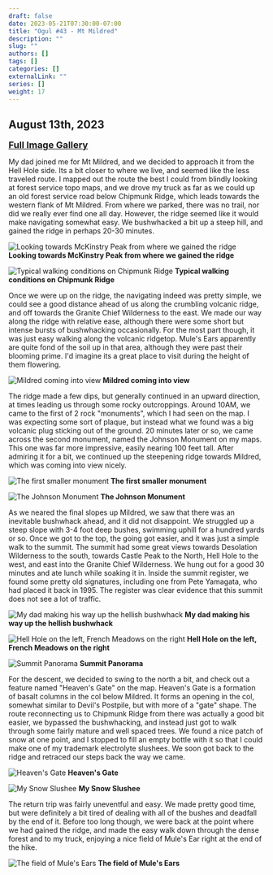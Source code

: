 ```yaml
---
draft: false
date: 2023-05-21T07:30:00-07:00
title: "Ogul #43 - Mt Mildred"
description: ""
slug: ""
authors: []
tags: []
categories: []
externalLink: ""
series: []
weight: 17
---
```

## August 13th, 2023

<a href="../galleries/mildred-gallery/"><font size="4"><b>Full Image Gallery</b></font></a>

My dad joined me for Mt Mildred, and we decided to approach it from the Hell Hole side. Its a bit closer to where we live, and seemed like the less traveled route. I mapped out the route the best I could from blindly looking at forest service topo maps, and we drove my truck as far as we could up an old forest service road below Chipmunk Ridge, which leads towards the western flank of Mt Mildred. From where we parked, there was no trail, nor did we really ever find one all day. However, the ridge seemed like it would make navigating somewhat easy. We bushwhacked a bit up a steep hill, and gained the ridge in perhaps 20-30 minutes.

![Looking towards McKinstry Peak from where we gained the ridge](https://s3.us-west-1.wasabisys.com/web-assets/mildred-8-13-23/PXL_20230813_154827485.jpg?classes=shadow)
**Looking towards McKinstry Peak from where we gained the ridge**

![Typical walking conditions on Chipmunk Ridge](https://s3.us-west-1.wasabisys.com/web-assets/mildred-8-13-23/PXL_20230813_164246033.jpg?classes=shadow)
**Typical walking conditions on Chipmunk Ridge**

Once we were up on the ridge, the navigating indeed was pretty simple, we could see a good distance ahead of us along the crumbling volcanic ridge, and off towards the Granite Chief Wilderness to the east. We made our way along the ridge with relative ease, although there were some short but intense bursts of bushwhacking occasionally. For the most part though, it was just easy walking along the volcanic ridgetop. Mule's Ears apparently are quite fond of the soil up in that area, although they were past their blooming prime. I'd imagine its a great place to visit during the height of them flowering. 

![Mildred coming into view](https://s3.us-west-1.wasabisys.com/web-assets/mildred-8-13-23/PXL_20230813_165808490.jpg?classes=shadow)
**Mildred coming into view**

The ridge made a few dips, but generally continued in an upward direction, at times leading us through some rocky outcroppings. Around 10AM, we came to the first of 2 rock "monuments", which I had seen on the map. I was expecting some sort of plaque, but instead what we found was a big volcanic plug sticking out of the ground. 20 minutes later or so, we came across the second monument, named the Johnson Monument on my maps. This one was far more impressive, easily nearing 100 feet tall. After admiring it for a bit, we continued up the steepening ridge towards Mildred, which was coming into view nicely. 

![The first smaller monument](https://s3.us-west-1.wasabisys.com/web-assets/mildred-8-13-23/PXL_20230813_171957723.jpg?classes=shadow)
**The first smaller monument**

![The Johnson Monument](https://s3.us-west-1.wasabisys.com/web-assets/mildred-8-13-23/PXL_20230813_174324408.jpg?classes=shadow)
**The Johnson Monument**

As we neared the final slopes up Mildred, we saw that there was an inevitable bushwhack ahead, and it did not disappoint. We struggled up a steep slope with 3-4 foot deep bushes, swimming uphill for a hundred yards or so. Once we got to the top, the going got easier, and it was just a simple walk to the summit. The summit had some great views towards Desolation Wilderness to the south, towards Castle Peak to the North, Hell Hole to the west, and east into the Granite Chief Wilderness. We hung out for a good 30 minutes and ate lunch while soaking it in. Inside the summit register, we found some pretty old signatures, including one from Pete Yamagata, who had placed it back in 1995. The register was clear evidence that this summit does not see a lot of traffic.

![My dad making his way up the hellish bushwhack](https://s3.us-west-1.wasabisys.com/web-assets/mildred-8-13-23/PXL_20230813_180634246.jpg?classes=shadow)
**My dad making his way up the hellish bushwhack**

![Hell Hole on the left, French Meadows on the right](https://s3.us-west-1.wasabisys.com/web-assets/mildred-8-13-23/PXL_20230813_181513278.jpg?classes=shadow)
**Hell Hole on the left, French Meadows on the right**

![Summit Panorama](https://s3.us-west-1.wasabisys.com/web-assets/mildred-8-13-23/PXL_20230813_183213223.PANO.jpg?classes=shadow)
**Summit Panorama**

For the descent, we decided to swing to the north a bit, and check out a feature named "Heaven's Gate" on the map. Heaven's Gate is a formation of basalt columns in the col below Mildred. It forms an opening in the col, somewhat similar to Devil's Postpile, but with more of a "gate" shape. The route reconnecting us to Chipmunk Ridge from there was actually a good bit easier, we bypassed the bushwhacking, and instead just got to walk through some fairly mature and well spaced trees. We found a nice patch of snow at one point, and I stopped to fill an empty bottle with it so that I could make one of my trademark electrolyte slushees. We soon got back to the ridge and retraced our steps back the way we came.

![Heaven's Gate](https://s3.us-west-1.wasabisys.com/web-assets/mildred-8-13-23/PXL_20230813_191925933.jpg?classes=shadow)
**Heaven's Gate**

![My Snow Slushee](https://s3.us-west-1.wasabisys.com/web-assets/mildred-8-13-23/PXL_20230813_193534923.MP.jpg?classes=shadow)
**My Snow Slushee**

The return trip was fairly uneventful and easy. We made pretty good time, but were definitely a bit tired of dealing with all of the bushes and deadfall by the end of it. Before too long though, we were back at the point where we had gained the ridge, and made the easy walk down through the dense forest and to my truck, enjoying a nice field of Mule's Ear right at the end of the hike.

![The field of Mule's Ears](https://s3.us-west-1.wasabisys.com/web-assets/mildred-8-13-23/PXL_20230813_215311161.jpg?classes=shadow)
**The field of Mule's Ears**